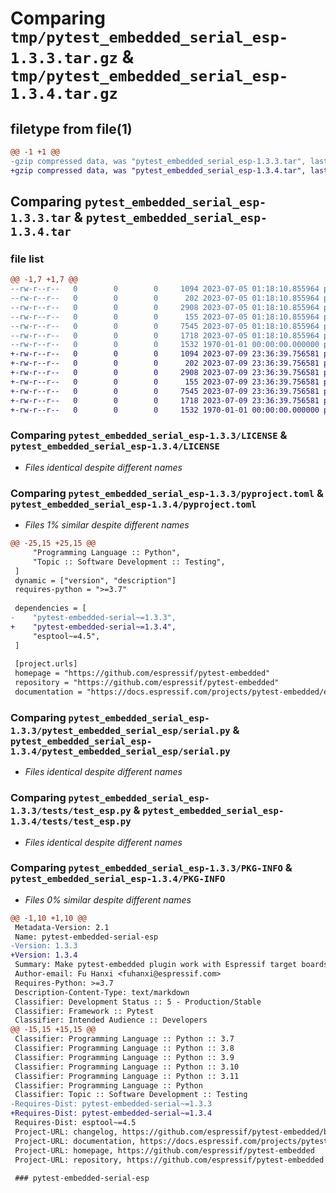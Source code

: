 # Comparing `tmp/pytest_embedded_serial_esp-1.3.3.tar.gz` & `tmp/pytest_embedded_serial_esp-1.3.4.tar.gz`

## filetype from file(1)

```diff
@@ -1 +1 @@
-gzip compressed data, was "pytest_embedded_serial_esp-1.3.3.tar", last modified: Fri Jan  1 00:00:00 2016, max compression
+gzip compressed data, was "pytest_embedded_serial_esp-1.3.4.tar", last modified: Fri Jan  1 00:00:00 2016, max compression
```

## Comparing `pytest_embedded_serial_esp-1.3.3.tar` & `pytest_embedded_serial_esp-1.3.4.tar`

### file list

```diff
@@ -1,7 +1,7 @@
--rw-r--r--   0        0        0     1094 2023-07-05 01:18:10.855964 pytest_embedded_serial_esp-1.3.3/LICENSE
--rw-r--r--   0        0        0      202 2023-07-05 01:18:10.855964 pytest_embedded_serial_esp-1.3.3/README.md
--rw-r--r--   0        0        0     2908 2023-07-05 01:18:10.855964 pytest_embedded_serial_esp-1.3.3/pyproject.toml
--rw-r--r--   0        0        0      155 2023-07-05 01:18:10.855964 pytest_embedded_serial_esp-1.3.3/pytest_embedded_serial_esp/__init__.py
--rw-r--r--   0        0        0     7545 2023-07-05 01:18:10.855964 pytest_embedded_serial_esp-1.3.3/pytest_embedded_serial_esp/serial.py
--rw-r--r--   0        0        0     1718 2023-07-05 01:18:10.855964 pytest_embedded_serial_esp-1.3.3/tests/test_esp.py
--rw-r--r--   0        0        0     1532 1970-01-01 00:00:00.000000 pytest_embedded_serial_esp-1.3.3/PKG-INFO
+-rw-r--r--   0        0        0     1094 2023-07-09 23:36:39.756581 pytest_embedded_serial_esp-1.3.4/LICENSE
+-rw-r--r--   0        0        0      202 2023-07-09 23:36:39.756581 pytest_embedded_serial_esp-1.3.4/README.md
+-rw-r--r--   0        0        0     2908 2023-07-09 23:36:39.756581 pytest_embedded_serial_esp-1.3.4/pyproject.toml
+-rw-r--r--   0        0        0      155 2023-07-09 23:36:39.756581 pytest_embedded_serial_esp-1.3.4/pytest_embedded_serial_esp/__init__.py
+-rw-r--r--   0        0        0     7545 2023-07-09 23:36:39.756581 pytest_embedded_serial_esp-1.3.4/pytest_embedded_serial_esp/serial.py
+-rw-r--r--   0        0        0     1718 2023-07-09 23:36:39.756581 pytest_embedded_serial_esp-1.3.4/tests/test_esp.py
+-rw-r--r--   0        0        0     1532 1970-01-01 00:00:00.000000 pytest_embedded_serial_esp-1.3.4/PKG-INFO
```

### Comparing `pytest_embedded_serial_esp-1.3.3/LICENSE` & `pytest_embedded_serial_esp-1.3.4/LICENSE`

 * *Files identical despite different names*

### Comparing `pytest_embedded_serial_esp-1.3.3/pyproject.toml` & `pytest_embedded_serial_esp-1.3.4/pyproject.toml`

 * *Files 1% similar despite different names*

```diff
@@ -25,15 +25,15 @@
     "Programming Language :: Python",
     "Topic :: Software Development :: Testing",
 ]
 dynamic = ["version", "description"]
 requires-python = ">=3.7"
 
 dependencies = [
-    "pytest-embedded-serial~=1.3.3",
+    "pytest-embedded-serial~=1.3.4",
     "esptool~=4.5",
 ]
 
 [project.urls]
 homepage = "https://github.com/espressif/pytest-embedded"
 repository = "https://github.com/espressif/pytest-embedded"
 documentation = "https://docs.espressif.com/projects/pytest-embedded/en/latest/"
```

### Comparing `pytest_embedded_serial_esp-1.3.3/pytest_embedded_serial_esp/serial.py` & `pytest_embedded_serial_esp-1.3.4/pytest_embedded_serial_esp/serial.py`

 * *Files identical despite different names*

### Comparing `pytest_embedded_serial_esp-1.3.3/tests/test_esp.py` & `pytest_embedded_serial_esp-1.3.4/tests/test_esp.py`

 * *Files identical despite different names*

### Comparing `pytest_embedded_serial_esp-1.3.3/PKG-INFO` & `pytest_embedded_serial_esp-1.3.4/PKG-INFO`

 * *Files 0% similar despite different names*

```diff
@@ -1,10 +1,10 @@
 Metadata-Version: 2.1
 Name: pytest-embedded-serial-esp
-Version: 1.3.3
+Version: 1.3.4
 Summary: Make pytest-embedded plugin work with Espressif target boards.
 Author-email: Fu Hanxi <fuhanxi@espressif.com>
 Requires-Python: >=3.7
 Description-Content-Type: text/markdown
 Classifier: Development Status :: 5 - Production/Stable
 Classifier: Framework :: Pytest
 Classifier: Intended Audience :: Developers
@@ -15,15 +15,15 @@
 Classifier: Programming Language :: Python :: 3.7
 Classifier: Programming Language :: Python :: 3.8
 Classifier: Programming Language :: Python :: 3.9
 Classifier: Programming Language :: Python :: 3.10
 Classifier: Programming Language :: Python :: 3.11
 Classifier: Programming Language :: Python
 Classifier: Topic :: Software Development :: Testing
-Requires-Dist: pytest-embedded-serial~=1.3.3
+Requires-Dist: pytest-embedded-serial~=1.3.4
 Requires-Dist: esptool~=4.5
 Project-URL: changelog, https://github.com/espressif/pytest-embedded/blob/main/CHANGELOG.md
 Project-URL: documentation, https://docs.espressif.com/projects/pytest-embedded/en/latest/
 Project-URL: homepage, https://github.com/espressif/pytest-embedded
 Project-URL: repository, https://github.com/espressif/pytest-embedded
 
 ### pytest-embedded-serial-esp
```

